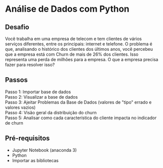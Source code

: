 # Análise de Dados com Python
## Desafio
Você trabalha em uma empresa de telecom e tem clientes de vários serviços diferentes, entre os principais: internet e telefone. O problema é que, analisando o histórico dos clientes dos últimos anos, você percebeu que a empresa está com Churn de mais de 26% dos clientes. Isso representa uma perda de milhões para a empresa. O que a empresa precisa fazer para resolver isso?

## Passos
Passo 1: Importar base de dados <br>
Passo 2: Visualizar a base de dados <br>
Passo 3: Ajeitar Problemas da Base de Dados (valores de "tipo" errado e valores vazios) <br>
Passo 4: Visão geral da distribuição do churn <br>
Passo 5: Analisar como cada característica do cliente impacta no indicador de churn <br>

## Pré-requisitos 
- Jupyter Notebook (anaconda 3)
- Python
- Importar as bibliotecas 
